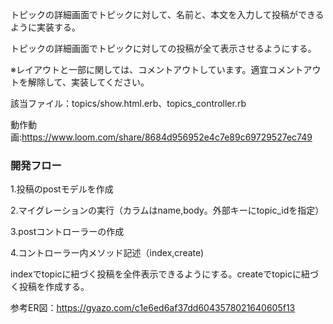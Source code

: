 トピックの詳細画面でトピックに対して、名前と、本文を入力して投稿ができるように実装する。

トピックの詳細画面でトピックに対しての投稿が全て表示させるようにする。


※レイアウトと一部に関しては、コメントアウトしています。適宜コメントアウトを解除して、実装してください。

該当ファイル：topics/show.html.erb、topics_controller.rb

動作動画:https://www.loom.com/share/8684d956952e4c7e89c69729527ec749

### 開発フロー 

1.投稿のpostモデルを作成

2.マイグレーションの実行（カラムはname,body。外部キーにtopic_idを指定）

3.postコントローラーの作成

4.コントローラー内メソッド記述（index,create)

indexでtopicに紐づく投稿を全件表示できるようにする。createでtopicに紐づく投稿を作成する。

参考ER図：https://gyazo.com/c1e6ed6af37dd6043578021640605f13

